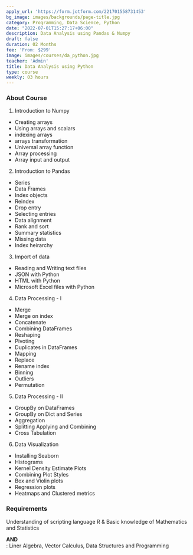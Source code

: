 ```yaml
---
apply_url: 'https://form.jotform.com/221701558731453'
bg_image: images/backgrounds/page-title.jpg
category: Programming, Data Science, Python
date: "2022-07-01T15:27:17+06:00"
description: Data Analysis using Pandas & Numpy
draft: false
duration: 02 Months
fee: 'From: $299'
image: images/courses/da_python.jpg
teacher: 'Admin'
title: Data Analysis using Python
type: course
weekly: 03 hours
---
```



### About Course

1.  Introduction to Numpy
  - Creating arrays
  - Using arrays and scalars
  - indexing arrays
  - arrays transformation
  - Universal array function
  - Array processing
  - Array input and output
  
2.  Introduction to Pandas
  - Series
  - Data Frames
  - Index objects
  - Reindex
  - Drop entry
  - Selecting entries
  - Data alignment
  - Rank and sort
  - Summary statistics
  - Missing data
  - Index heirarchy

3.  Import of data
  - Reading and Writing text files
  - JSON with Python
  - HTML with Python
  - Microsoft Excel files with Python
  
4.  Data Processing - I
  - Merge
  - Merge on index
  - Concatenate
  - Combining DataFrames
  - Reshaping
  - Pivoting
  - Duplicates in DataFrames
  - Mapping
  - Replace
  - Rename index
  - Binning
  - Outliers
  - Permutation

5.  Data Processing - II
  - GroupBy on DataFrames
  - GroupBy on Dict and Series
  - Aggregation
  - Splitting Applying and Combining
  - Cross Tabulation
  
6.  Data Visualization
  - Installing Seaborn
  - Histograms
  - Kernel Density Estimate Plots
  - Combining Plot Styles
  - Box and Violin plots
  - Regression plots
  - Heatmaps and Clustered metrics
  
### Requirements

Understanding of scripting language R & Basic knowledge of Mathematics and Statistics

**AND**         
: Liner Algebra, Vector Calculus, Data Structures and Programming


  

